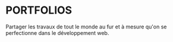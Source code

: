 # PORTFOLIOS
Partager les travaux  de tout le monde au fur et à mesure qu'on se perfectionne dans le développement web.
